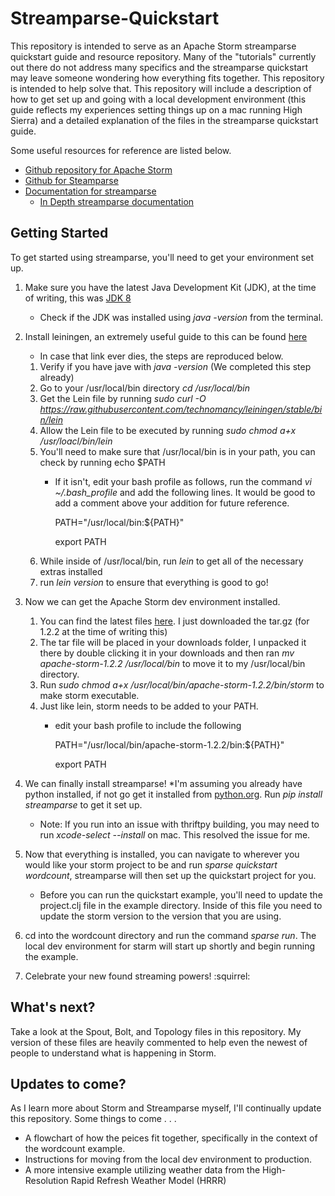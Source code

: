 # Streamparse-Quickstart
This repository is intended to serve as an Apache Storm streamparse quickstart guide and resource repository. Many of the "tutorials" currently out there do not address many specifics and the streamparse quickstart may leave someone wondering how everything fits together. This repository is intended to help solve that. This repository will include a description of how to get set up and going with a local development environment (this guide reflects my experiences setting things up on a mac running High Sierra) and a detailed explanation of the files in the streamparse quickstart guide.

Some useful resources for reference are listed below.

  * [Github repository for Apache Storm](https://github.com/apache/storm)
  * [Github for Steamparse](https://github.com/Parsely/streamparse)
  * [Documentation for streamparse](https://streamparse.readthedocs.io/en/stable/)  
    * [In Depth streamparse documentation](https://media.readthedocs.org/pdf/streamparse/stable/streamparse.pdf)


## Getting Started
To get started using streamparse, you'll need to get your environment set up.
  
  1. Make sure you have the latest Java Development Kit (JDK), at the time of writing, this was [JDK 8](https://www.oracle.com/technetwork/java/javase/downloads/jdk8-downloads-2133151.html)  
     * Check if the JDK was installed using *java -version* from the terminal.
     
  2. Install leiningen, an extremely useful guide to this can be found [here](http://www.wisdomofjim.com/blog/setting-up-leiningen-on-mac-os)   
     * In case that link ever dies, the steps are reproduced below.
     1. Verify if you have jave with *java -version* (We completed this step already)
     2. Go to your /usr/local/bin directory *cd /usr/local/bin*
     3. Get the Lein file by running *sudo curl -O https://raw.githubusercontent.com/technomancy/leiningen/stable/bin/lein*
     4. Allow the Lein file to be executed by running *sudo chmod a+x /usr/loacl/bin/lein*
     5. You'll need to make sure that /usr/local/bin is in your path, you can check by running echo $PATH
        * If it isn't, edit your bash profile as follows, run the command *vi ~/.bash_profile* and add the following lines. It would be good to add a comment above your addition for future reference.
            
            PATH="/usr/local/bin:${PATH}"
            
            export PATH
     6. While inside of /usr/local/bin, run *lein* to get all of the necessary extras installed
     7. run *lein version* to ensure that everything is good to go!
     
  3. Now we can get the Apache Storm dev environment installed.
     1. You can find the latest files [here](http://storm.apache.org/downloads.html). I just downloaded the tar.gz (for 1.2.2 at the time of writing this)
     2. The tar file will be placed in your downloads folder, I unpacked it there by double clicking it in your downloads and then ran *mv apache-storm-1.2.2 /usr/local/bin* to move it to my /usr/local/bin directory.
     3. Run *sudo chmod a+x /usr/local/bin/apache-storm-1.2.2/bin/storm* to make storm executable.
     4. Just like lein, storm needs to be added to your PATH.
        * edit your bash profile to include the following
        
          PATH="/usr/local/bin/apache-storm-1.2.2/bin:${PATH}"
          
          export PATH
   
   4. We can finally install streamparse! *I'm assuming you already have python installed, if not go get it installed from [python.org](python.org). Run *pip install streamparse* to get it set up.
       * Note: If you run into an issue with thriftpy building, you may need to run *xcode-select --install* on mac. This resolved the issue for me.
       
   5. Now that everything is installed, you can navigate to wherever you would like your storm project to be and run *sparse quickstart wordcount*, streamparse will then set up the quickstart project for you.
      * Before you can run the quickstart example, you'll need to update the project.clj file in the example directory. Inside of this file you need to update the storm version to the version that you are using.
   
   6. cd into the wordcount directory and run the command *sparse run*. The local dev environment for starm will start up shortly and begin running the example.
   
   7. Celebrate your new found streaming powers! :squirrel:
   
## What's next?
Take a look at the Spout, Bolt, and Topology files in this repository. My version of these files are heavily commented to help even the newest of people to understand what is happening in Storm.

## Updates to come?
As I learn more about Storm and Streamparse myself, I'll continually update this repository. Some things to come . . .

  * A flowchart of how the peices fit together, specifically in the context of the wordcount example.
  * Instructions for moving from the local dev environment to production.
  * A more intensive example utilizing weather data from the High-Resolution Rapid Refresh Weather Model (HRRR)

